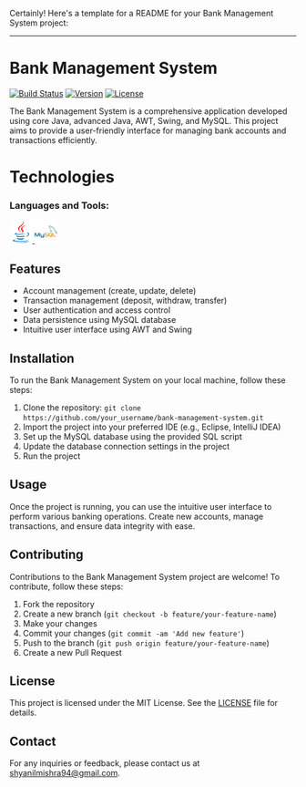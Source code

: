 Certainly! Here's a template for a README for your Bank Management System project:

---

# Bank Management System

[![Build Status](https://img.shields.io/badge/build-passing-brightgreen)](link_to_build_status)
[![Version](https://img.shields.io/badge/version-1.0-blue)](link_to_version)
[![License](https://img.shields.io/badge/license-MIT-red)](link_to_license)

The Bank Management System is a comprehensive application developed using core Java, advanced Java, AWT, Swing, and MySQL. This project aims to provide a user-friendly interface for managing bank accounts and transactions efficiently.

# Technologies
<h3 align="left">Languages and Tools:</h3>
<p align="left">
    <a href="https://www.java.com" target="_blank" rel="noreferrer">
        <img src="https://raw.githubusercontent.com/devicons/devicon/master/icons/java/java-original.svg" alt="java" width="40" height="40"/>
        <a href="https://www.mysql.com/" target="_blank" rel="noreferrer"> <img src="https://raw.githubusercontent.com/devicons/devicon/master/icons/mysql/mysql-original-wordmark.svg" alt="mysql" width="40" height="40"/> </a>
</p>


## Features

- Account management (create, update, delete)
- Transaction management (deposit, withdraw, transfer)
- User authentication and access control
- Data persistence using MySQL database
- Intuitive user interface using AWT and Swing

## Installation

To run the Bank Management System on your local machine, follow these steps:

1. Clone the repository: `git clone https://github.com/your_username/bank-management-system.git`
2. Import the project into your preferred IDE (e.g., Eclipse, IntelliJ IDEA)
3. Set up the MySQL database using the provided SQL script
4. Update the database connection settings in the project
5. Run the project

## Usage

Once the project is running, you can use the intuitive user interface to perform various banking operations. Create new accounts, manage transactions, and ensure data integrity with ease.

## Contributing

Contributions to the Bank Management System project are welcome! To contribute, follow these steps:

1. Fork the repository
2. Create a new branch (`git checkout -b feature/your-feature-name`)
3. Make your changes
4. Commit your changes (`git commit -am 'Add new feature'`)
5. Push to the branch (`git push origin feature/your-feature-name`)
6. Create a new Pull Request

## License

This project is licensed under the MIT License. See the [LICENSE](link_to_license) file for details.

## Contact

For any inquiries or feedback, please contact us at shyanilmishra94@gmail.com.
